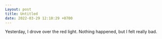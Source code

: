 ```yaml
---
Layout: post
title: Untitled
date: 2022-03-29 12:10:29 +0700
---
```

Yesterday, I drove over the red light. Nothing happened, but I felt really bad.